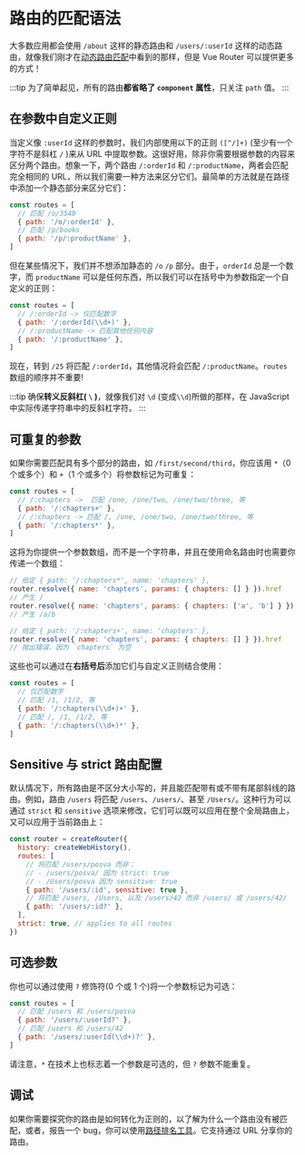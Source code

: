 # 路由的匹配语法

<VueSchoolLink
  href="https://vueschool.io/lessons/vue-router-4-advanced-routes-matching-syntax"
  title="Learn how to use advanced route routes' matching syntax"
/>

大多数应用都会使用 `/about` 这样的静态路由和 `/users/:userId` 这样的动态路由，就像我们刚才在[动态路由匹配](./dynamic-matching.md)中看到的那样，但是 Vue Router 可以提供更多的方式！

:::tip
为了简单起见，所有的路由**都省略了 `component` 属性**，只关注 `path` 值。
:::

## 在参数中自定义正则

当定义像 `:userId` 这样的参数时，我们内部使用以下的正则 `([^/]+)` (至少有一个字符不是斜杠 `/` )来从 URL 中提取参数。这很好用，除非你需要根据参数的内容来区分两个路由。想象一下，两个路由 `/:orderId` 和 `/:productName`，两者会匹配完全相同的 URL，所以我们需要一种方法来区分它们。最简单的方法就是在路径中添加一个静态部分来区分它们：

```js
const routes = [
  // 匹配 /o/3549
  { path: '/o/:orderId' },
  // 匹配 /p/books
  { path: '/p/:productName' },
]
```

但在某些情况下，我们并不想添加静态的 `/o` `/p` 部分。由于，`orderId` 总是一个数字，而 `productName` 可以是任何东西，所以我们可以在括号中为参数指定一个自定义的正则：

```js
const routes = [
  // /:orderId -> 仅匹配数字
  { path: '/:orderId(\\d+)' },
  // /:productName -> 匹配其他任何内容
  { path: '/:productName' },
]
```

现在，转到 `/25` 将匹配 `/:orderId`，其他情况将会匹配 `/:productName`。`routes` 数组的顺序并不重要!

:::tip
确保**转义反斜杠( `\` )**，就像我们对 `\d` (变成`\\d`)所做的那样，在 JavaScript 中实际传递字符串中的反斜杠字符。
:::

## 可重复的参数

如果你需要匹配具有多个部分的路由，如 `/first/second/third`，你应该用 `*`（0 个或多个）和 `+`（1 个或多个）将参数标记为可重复：

```js
const routes = [
  // /:chapters ->  匹配 /one, /one/two, /one/two/three, 等
  { path: '/:chapters+' },
  // /:chapters -> 匹配 /, /one, /one/two, /one/two/three, 等
  { path: '/:chapters*' },
]
```

这将为你提供一个参数数组，而不是一个字符串，并且在使用命名路由时也需要你传递一个数组：

```js
// 给定 { path: '/:chapters*', name: 'chapters' },
router.resolve({ name: 'chapters', params: { chapters: [] } }).href
// 产生 /
router.resolve({ name: 'chapters', params: { chapters: ['a', 'b'] } }).href
// 产生 /a/b

// 给定 { path: '/:chapters+', name: 'chapters' },
router.resolve({ name: 'chapters', params: { chapters: [] } }).href
// 抛出错误，因为 `chapters` 为空 
```

这些也可以通过在**右括号后**添加它们与自定义正则结合使用：

```js
const routes = [
  // 仅匹配数字
  // 匹配 /1, /1/2, 等
  { path: '/:chapters(\\d+)+' },
  // 匹配 /, /1, /1/2, 等
  { path: '/:chapters(\\d+)*' },
]
```

## Sensitive 与 strict 路由配置

默认情况下，所有路由是不区分大小写的，并且能匹配带有或不带有尾部斜线的路由。例如，路由 `/users` 将匹配 `/users`、`/users/`、甚至 `/Users/`。这种行为可以通过 `strict` 和 `sensitive` 选项来修改，它们可以既可以应用在整个全局路由上，又可以应用于当前路由上：

```js
const router = createRouter({
  history: createWebHistory(),
  routes: [
    // 将匹配 /users/posva 而非：
    // - /users/posva/ 因为 strict: true
    // - /Users/posva 因为 sensitive: true
    { path: '/users/:id', sensitive: true },
    // 将匹配 /users, /Users, 以及 /users/42 而非 /users/ 或 /users/42/
    { path: '/users/:id?' },
  ],
  strict: true, // applies to all routes
})
```

## 可选参数

你也可以通过使用 `?` 修饰符(0 个或 1 个)将一个参数标记为可选：

```js
const routes = [
  // 匹配 /users 和 /users/posva
  { path: '/users/:userId?' },
  // 匹配 /users 和 /users/42
  { path: '/users/:userId(\\d+)?' },
]
```

请注意，`*` 在技术上也标志着一个参数是可选的，但 `?` 参数不能重复。

## 调试

如果你需要探究你的路由是如何转化为正则的，以了解为什么一个路由没有被匹配，或者，报告一个 bug，你可以使用[路径排名工具](https://paths.esm.dev/?p=AAMeJSyAwR4UbFDAFxAcAGAIJXMAAA..#)。它支持通过 URL 分享你的路由。
